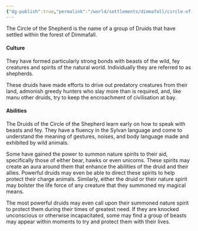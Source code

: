 ```yaml
---
{"dg-publish":true,"permalink":"/world/settlements/dimmafall/circle-of-the-shepherd/"}
---
```



The Circle of the Shepherd is the name of a group of Druids that have settled within the forest of Dimmafall. 

#### Culture
They have formed particularly strong bonds with beasts of the wild, fey creatures and spirits of the natural world. Individually they are referred to as shepherds.

These druids have made efforts to drive out predatory creatures from their land, admonish greedy hunters who slay more than is required, and, like manu other druids, try to keep the encroachment of civilisation at bay.

#### Abilities
The Druids of the Circle of the Shepherd learn early on how to speak with beasts and fey. They have a fluency in the Sylvan language and come to understand the meaning of gestures, noises, and body language made and exhibited by wild animals.

Some have gained the power to summon nature spirits to their aid, specifically those of either bear, hawks or even unicorns. These spirits may create an aura around them that enhance the abilities of the druid and their allies. Powerful druids may even be able to direct these spirits to help protect their charge animals. Similarly, either the druid or their nature spirit may bolster the life force of any creature that they summoned my magical means. 

The most powerful druids may even call upon their summoned nature spirit to protect them during their times of greatest need. If they are knocked unconscious or otherwise incapacitated, some may find a group of beasts may appear within moments to try and protect them with their lives.